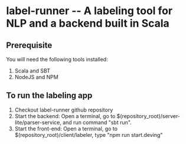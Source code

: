 # label-runner -- A labeling tool for NLP and a backend built in Scala

## Prerequisite

You will need the following tools installed:
1. Scala and SBT
2. NodeJS and NPM

## To run the labeling app
1. Checkout label-runner github repository
2. Start the backend: Open a terminal, go to $(repository_root)/server-lite/parser-service, and run command "sbt run".
3. Start the front-end: Open a terminal, go to $(repository_root)/client/labeler, type "npm run start.deving"
